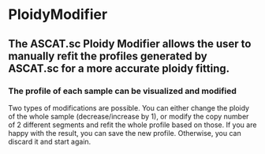 # PloidyModifier
## The ASCAT.sc Ploidy Modifier allows the user to manually refit the profiles generated by ASCAT.sc for a more accurate ploidy fitting. 
### The profile of each sample can be visualized and modified
Two types of modifications are possible. You can either change the ploidy of the whole sample (decrease/increase by 1), or modify the copy number of 2 different segments and refit the whole profile based on those. If you are happy with the result, you can save the new profile. Otherwise, you can discard it and start again.
